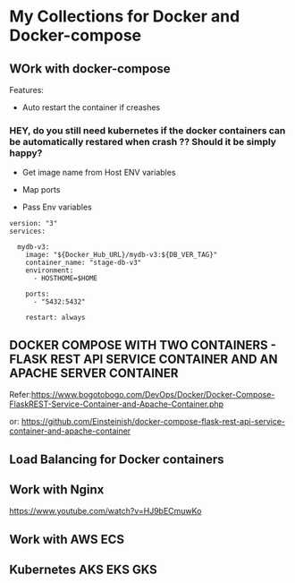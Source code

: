 # My Collections for Docker and Docker-compose

## WOrk with docker-compose

Features:

* Auto restart the container if creashes
### HEY, do you still need kubernetes if the docker containers can be automatically restared when crash ?? Should it be simply happy?

* Get image name from Host ENV variables

* Map ports

* Pass Env variables 


```
version: "3"
services:

  mydb-v3:
    image: "${Docker_Hub_URL}/mydb-v3:${DB_VER_TAG}"
    container_name: "stage-db-v3"
    environment:
      - HOSTHOME=$HOME

    ports:
      - "5432:5432"

    restart: always

```

## DOCKER COMPOSE WITH TWO CONTAINERS - FLASK REST API SERVICE CONTAINER AND AN APACHE SERVER CONTAINER
Refer:https://www.bogotobogo.com/DevOps/Docker/Docker-Compose-FlaskREST-Service-Container-and-Apache-Container.php

or: https://github.com/Einsteinish/docker-compose-flask-rest-api-service-container-and-apache-container

## Load Balancing for Docker containers 
## Work with Nginx
https://www.youtube.com/watch?v=HJ9bECmuwKo



## Work with AWS ECS

## Kubernetes AKS EKS GKS
